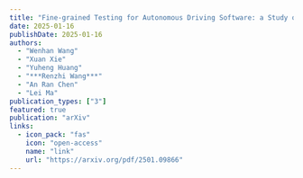 ```yaml
---
title: "Fine-grained Testing for Autonomous Driving Software: a Study on Autoware with LLM-driven Unit Testing"
date: 2025-01-16
publishDate: 2025-01-16
authors:
  - "Wenhan Wang"
  - "Xuan Xie"
  - "Yuheng Huang"
  - "***Renzhi Wang***"
  - "An Ran Chen"
  - "Lei Ma"
publication_types: ["3"]
featured: true
publication: "arXiv"
links:
  - icon_pack: "fas"
    icon: "open-access"
    name: "link"
    url: "https://arxiv.org/pdf/2501.09866"
---
```

